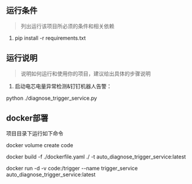## 运行条件
> 列出运行该项目所必须的条件和相关依赖  
1. pip install -r requirements.txt



## 运行说明
> 说明如何运行和使用你的项目，建议给出具体的步骤说明
1. 启动电芯电量异常检测&钉钉机器人告警：

python ./diagnose_trigger_service.py


## docker部署

项目目录下运行如下命令

docker volume create code 

docker build -f ./dockerfile.yaml ./ -t auto_diagnose_trigger_service:latest

docker run -d -v code:/trigger --name trigger_service auto_diagnose_trigger_service:latest
